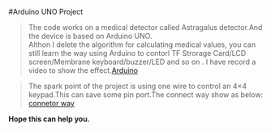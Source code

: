 #Arduino UNO Project

> The code works on a  medical detector called  Astragalus detector.And the device is based on Arduino UNO.  
> Althon I delete the  algorithm for calculating medical values, you can still learn the way using Arduino to contorl TF Strorage Card/LCD screen/Membrane keyboard/buzzer/LED and so on .
> I have record a video to show the effect.[Arduino](https://www.youtube.com/watch?v=33fNuB9bCAI)

> The spark point of the project is using one wire to control an 4×4 keypad.This can save some pin port.The connect way show as below:
[connetor way]()


**Hope this can help you.**
